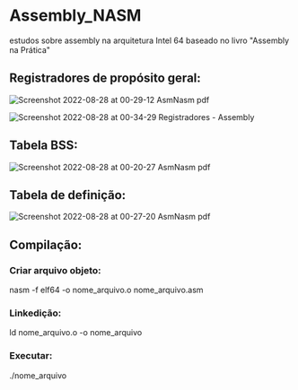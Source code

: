 # Assembly_NASM
estudos sobre assembly na arquitetura Intel 64 baseado no livro "Assembly na Prática"

## Registradores de propósito geral:

![Screenshot 2022-08-28 at 00-29-12 AsmNasm pdf](https://user-images.githubusercontent.com/107145843/187056098-7723ba63-5a09-405f-98f5-9aa1c8ecf9fb.png)

![Screenshot 2022-08-28 at 00-34-29 Registradores - Assembly](https://user-images.githubusercontent.com/107145843/187056211-ef47d6a8-24fe-4b00-b869-d050615fbf89.png)




## Tabela BSS:

![Screenshot 2022-08-28 at 00-20-27 AsmNasm pdf](https://user-images.githubusercontent.com/107145843/187055954-b026164b-9b25-4c42-9010-6d3d1123fcb3.png)

## Tabela de definição:

![Screenshot 2022-08-28 at 00-27-20 AsmNasm pdf](https://user-images.githubusercontent.com/107145843/187056078-d2eb4567-2ef4-4744-9168-ba51499ab424.png)

## Compilação:
### Criar arquivo objeto:
nasm -f elf64 -o nome_arquivo.o nome_arquivo.asm

### Linkedição:
ld nome_arquivo.o -o nome_arquivo

### Executar:
./nome_arquivo
